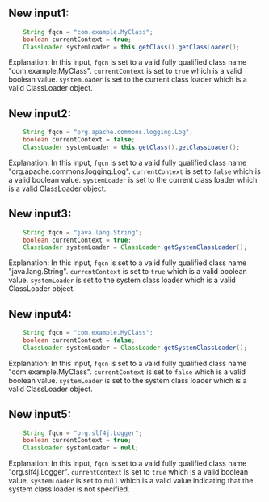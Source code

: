## New input1:
```java
    String fqcn = "com.example.MyClass";
    boolean currentContext = true;
    ClassLoader systemLoader = this.getClass().getClassLoader();
```
Explanation: In this input, `fqcn` is set to a valid fully qualified class name "com.example.MyClass". `currentContext` is set to `true` which is a valid boolean value. `systemLoader` is set to the current class loader which is a valid ClassLoader object.

## New input2:
```java
    String fqcn = "org.apache.commons.logging.Log";
    boolean currentContext = false;
    ClassLoader systemLoader = this.getClass().getClassLoader();
```
Explanation: In this input, `fqcn` is set to a valid fully qualified class name "org.apache.commons.logging.Log". `currentContext` is set to `false` which is a valid boolean value. `systemLoader` is set to the current class loader which is a valid ClassLoader object.

## New input3:
```java
    String fqcn = "java.lang.String";
    boolean currentContext = true;
    ClassLoader systemLoader = ClassLoader.getSystemClassLoader();
```
Explanation: In this input, `fqcn` is set to a valid fully qualified class name "java.lang.String". `currentContext` is set to `true` which is a valid boolean value. `systemLoader` is set to the system class loader which is a valid ClassLoader object.

## New input4:
```java
    String fqcn = "com.example.MyClass";
    boolean currentContext = false;
    ClassLoader systemLoader = ClassLoader.getSystemClassLoader();
```
Explanation: In this input, `fqcn` is set to a valid fully qualified class name "com.example.MyClass". `currentContext` is set to `false` which is a valid boolean value. `systemLoader` is set to the system class loader which is a valid ClassLoader object.

## New input5:
```java
    String fqcn = "org.slf4j.Logger";
    boolean currentContext = true;
    ClassLoader systemLoader = null;
```
Explanation: In this input, `fqcn` is set to a valid fully qualified class name "org.slf4j.Logger". `currentContext` is set to `true` which is a valid boolean value. `systemLoader` is set to `null` which is a valid value indicating that the system class loader is not specified.